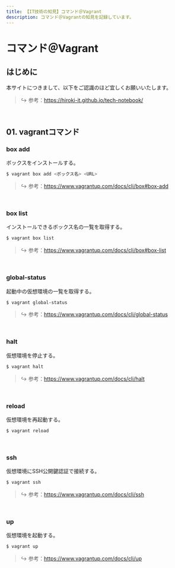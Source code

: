 ```yaml
---
title: 【IT技術の知見】コマンド＠Vagrant
description: コマンド＠Vagrantの知見を記録しています。
---
```


# コマンド＠Vagrant

## はじめに

本サイトにつきまして、以下をご認識のほど宜しくお願いいたします。

> ↪️ 参考：https://hiroki-it.github.io/tech-notebook/

<br>

## 01. vagrantコマンド

### box add

ボックスをインストールする。

```bash
$ vagrant box add <ボックス名> <URL>
```

> ↪️ 参考：https://www.vagrantup.com/docs/cli/box#box-add

<br>

### box list

インストールできるボックス名の一覧を取得する。

```bash
$ vagrant box list
```

> ↪️ 参考：https://www.vagrantup.com/docs/cli/box#box-list

<br>

### global-status

起動中の仮想環境の一覧を取得する。

```bash
$ vagrant global-status
```

> ↪️ 参考：https://www.vagrantup.com/docs/cli/global-status

<br>

### halt

仮想環境を停止する。

```bash
$ vagrant halt
```

> ↪️ 参考：https://www.vagrantup.com/docs/cli/halt

<br>

### reload

仮想環境を再起動する。

```bash
$ vagrant reload
```

<br>

### ssh

仮想環境にSSH公開鍵認証で接続する。

```bash
$ vagrant ssh
```

> ↪️ 参考：https://www.vagrantup.com/docs/cli/ssh

<br>

### up

仮想環境を起動する。

```bash
$ vagrant up
```

> ↪️ 参考：https://www.vagrantup.com/docs/cli/up

<br>
